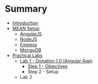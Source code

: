 # Summary

* [Introduction](README.md)
* [MEAN Setup](mean_setup.md)
   * [AngularJS](angularjs.md)
   * [NodeJS](nodejsmd.md)
   * [Express](express.md)
   * [MongoDB](mongodb.md)
* [Practical Labs](practical_labs.md)
   * [Lab 1 - Donation 1.0 (Angular App)](lab_1.md)
       * [Step 1 - Objectives](step_1.md)
       * Step 2 - Setup
   * Lab 2

